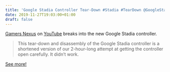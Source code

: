 ```yaml
---
title: 'Google Stadia Controller Tear-Down #Stadia #TearDown @GoogleStadia'
date: 2019-11-27T19:03:00+01:00
draft: false
---
```


[Gamers Nexus](https://www.youtube.com/channel/UChIs72whgZI9w6d6FhwGGHA) on [YouTube](https://youtu.be/GBcSKgqbrBg) breaks into the new Google Stadia controller.

> This tear-down and disassembly of the Google Stadia controller is a shortened version of our 2-hour-long attempt at getting the controller open carefully. It didn’t work.

[See more!](https://youtu.be/GBcSKgqbrBg)